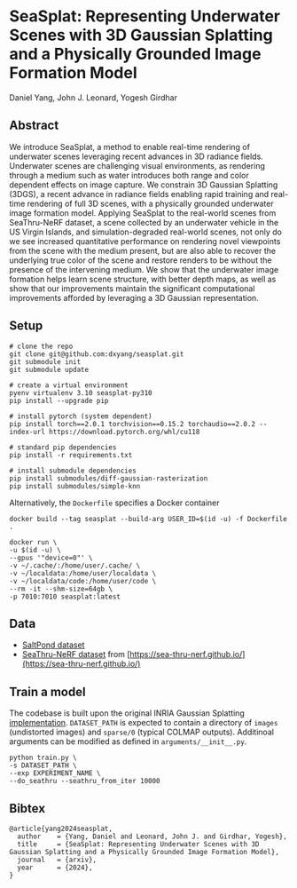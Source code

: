 # SeaSplat: Representing Underwater Scenes with 3D Gaussian Splatting and a Physically Grounded Image Formation Model
Daniel Yang, John J. Leonard, Yogesh Girdhar

## Abstract
We introduce SeaSplat, a method to enable real-time rendering of underwater scenes leveraging recent advances in 3D radiance fields. Underwater scenes are challenging visual environments, as rendering through a medium such as water introduces both range and color dependent effects on image capture. We constrain 3D Gaussian Splatting (3DGS), a recent advance in radiance fields enabling rapid training and real-time rendering of full 3D scenes, with a physically grounded underwater image formation model. Applying SeaSplat to the real-world scenes from SeaThru-NeRF dataset, a scene collected by an underwater vehicle in the US Virgin Islands, and simulation-degraded real-world scenes, not only do we see increased quantitative performance on rendering novel viewpoints from the scene with the medium present, but are also able to recover the underlying true color of the scene and restore renders to be without the presence of the intervening medium. We show that the underwater image formation helps learn scene structure, with better depth maps, as well as show that our improvements maintain the significant computational improvements afforded by leveraging a 3D Gaussian representation.

## Setup

```
# clone the repo
git clone git@github.com:dxyang/seasplat.git
git submodule init
git submodule update

# create a virtual environment
pyenv virtualenv 3.10 seasplat-py310
pip install --upgrade pip

# install pytorch (system dependent)
pip install torch==2.0.1 torchvision==0.15.2 torchaudio==2.0.2 --index-url https://download.pytorch.org/whl/cu118

# standard pip dependencies
pip install -r requirements.txt

# install submodule dependencies
pip install submodules/diff-gaussian-rasterization
pip install submodules/simple-knn
```

Alternatively, the `Dockerfile` specifies a Docker container

```
docker build --tag seasplat --build-arg USER_ID=$(id -u) -f Dockerfile .

docker run \
-u $(id -u) \
--gpus '"device=0"' \
-v ~/.cache/:/home/user/.cache/ \
-v ~/localdata:/home/user/localdata \
-v ~/localdata/code:/home/user/code \
--rm -it --shm-size=64gb \
-p 7010:7010 seasplat:latest
```

## Data

* [SaltPond dataset](https://drive.google.com/file/d/1gItZkfEFmXZzIRh5b6wXeWD6GappX-QN/view?usp=sharing)
* [SeaThru-NeRF dataset](https://drive.google.com/uc?export=download&id=1RzojBFvBWjUUhuJb95xJPSNP3nJwZWaT) from [https://sea-thru-nerf.github.io/](https://sea-thru-nerf.github.io/)

## Train a model
The codebase is built upon the original INRIA Gaussian Splatting [implementation](https://github.com/graphdeco-inria/gaussian-splatting). `DATASET_PATH` is expected to contain a directory of `images` (undistorted images) and `sparse/0` (typical COLMAP outputs). Additinoal arguments can be modified as defined in `arguments/__init__.py`.

```
python train.py \
-s DATASET_PATH \
--exp EXPERIMENT_NAME \
--do_seathru --seathru_from_iter 10000
```

## Bibtex
```
@article{yang2024seasplat,
  author    = {Yang, Daniel and Leonard, John J. and Girdhar, Yogesh},
  title     = {SeaSplat: Representing Underwater Scenes with 3D Gaussian Splatting and a Physically Grounded Image Formation Model},
  journal   = {arxiv},
  year      = {2024},
}
```